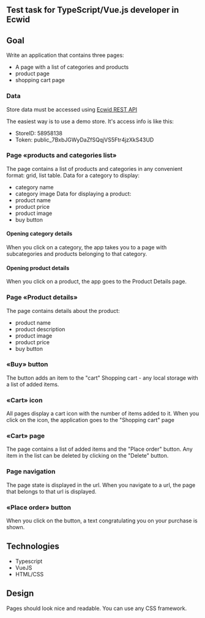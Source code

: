 ## Test task for TypeScript/Vue.js developer in Ecwid

## Goal
Write an application that contains three pages:
- A page with a list of categories and products
- product page
- shopping cart page

### Data
Store data must be accessed using [Ecwid REST API](https://api-docs.ecwid.com/reference/rest-api)

The easiest way is to use a demo store. It's access info is like this: 
- StoreID: 58958138
- Token: public_7BxbJGWyDaZfSQqjVS5Ftr4jzXkS43UD

### Page «products and categories list»
The page contains a list of products and categories in any convenient format: grid, list table.
Data for a category to display:
- category name
- category image
Data for displaying a product:
- product name
- product price
- product image
- buy button

#### Opening category details
When you click on a category, the app takes you to a page with subcategories and products belonging to that category.

#### Opening product details
When you click on a product, the app goes to the Product Details page.

### Page «Product details»
The page contains details about the product:
- product name
- product description
- product image
- product price
- buy button

### «Buy» button
The button adds an item to the "cart"
Shopping cart - any local storage with a list of added items.

### «Cart» icon
All pages display a cart icon with the number of items added to it. When you click on the icon, the application goes to the "Shopping cart" page

### «Cart» page
The page contains a list of added items and the "Place order" button.
Any item in the list can be deleted by clicking on the "Delete" button.

### Page navigation
The page state is displayed in the url. When you navigate to a url, the page that belongs to that url is displayed.

### «Place order» button
When you click on the button, a text congratulating you on your purchase is shown.

##  Technologies
- Typescript
- VueJS
- HTML/CSS

## Design
Pages should look nice and readable. You can use any CSS framework.
